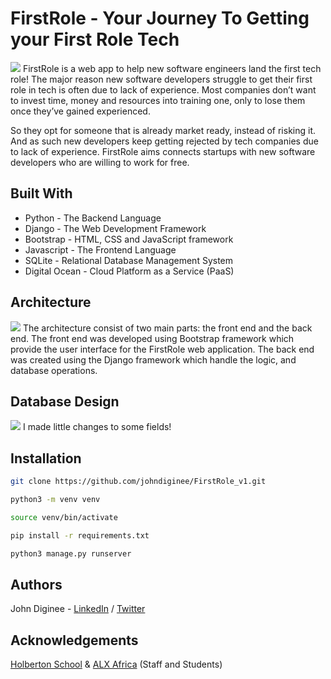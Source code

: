 #  FirstRole -  Your Journey To Getting your First Role Tech
<img src="https://res.cloudinary.com/dkezlmzn1/image/upload/v1684926269/git-banner_ibboid.png"/>
FirstRole is a web app to help new software engineers land the first tech role! The major reason new software developers struggle to get their first role in tech is often due to lack of experience. Most companies don’t want to invest time, money and resources into training one, only to lose them once they’ve gained experienced. 

So they opt for someone that is already market ready, instead of risking it. And as such new developers keep getting rejected by tech companies due to lack of experience.
FirstRole aims connects startups with new software developers who are willing to work for free.

## Built With
* Python - The Backend Language
* Django - The Web Development Framework
* Bootstrap - HTML, CSS and JavaScript framework
* Javascript - The Frontend Language
* SQLite - Relational Database Management System
* Digital Ocean - Cloud Platform as a Service (PaaS)

## Architecture
<img src="https://res.cloudinary.com/dkezlmzn1/image/upload/v1684926876/Front_End_1_zcwr5l.png"/>
The architecture consist of two main parts: the front end and the back end. The front end was developed using Bootstrap framework which provide the user interface for the FirstRole web application. The back end was created using the Django framework which handle the logic, and database operations.

## Database Design
<img src="https://res.cloudinary.com/dkezlmzn1/image/upload/v1685100824/Job_Portalb_px43an.png"/>
I made little changes to some fields!

## Installation

```bash
git clone https://github.com/johndiginee/FirstRole_v1.git
```
```bash
python3 -m venv venv
```
```bash
source venv/bin/activate
```
```bash
pip install -r requirements.txt
```
```bash
python3 manage.py runserver
```

## Authors
John Diginee - [LinkedIn](https://www.linkedin.com/in/johndiginee/) / [Twitter](http://twitter.com/johndiginee)

## Acknowledgements
[Holberton School](https://www.holbertonschool.com/) & [ALX Africa](https://www.alxafrica.com/) (Staff and Students)
